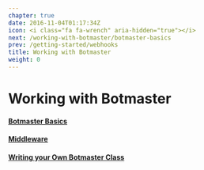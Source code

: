 ```yaml
---
chapter: true
date: 2016-11-04T01:17:34Z
icon: <i class="fa fa-wrench" aria-hidden="true"></i>
next: /working-with-botmaster/botmaster-basics
prev: /getting-started/webhooks
title: Working with Botmaster
weight: 0
---
```


# Working with Botmaster

#### [Botmaster Basics](botmaster-basics.md)
#### [Middleware](middleware.md)
#### [Writing your Own Botmaster Class](writing-your-own-bot-class.md)
